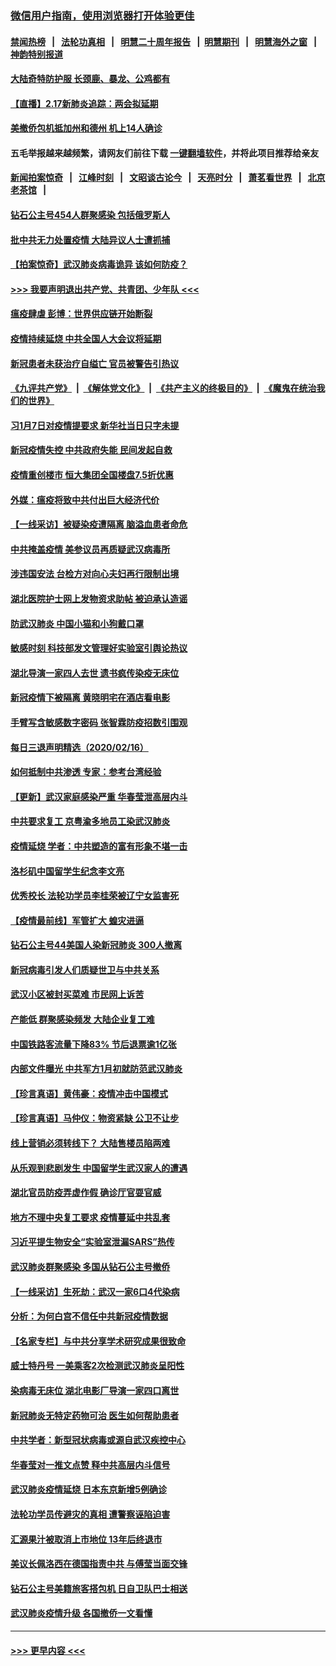 ### [微信用户指南，使用浏览器打开体验更佳](https://github.com/gfw-breaker/banned-news1/blob/master/indexes/wechat-guide.md?t=0)
#### [禁闻热榜](热点新闻.md?t=0)  &nbsp;&nbsp;|&nbsp;&nbsp; [法轮功真相](https://github.com/gfw-breaker/truth/blob/master/README.md?t=0) &nbsp;&nbsp;|&nbsp;&nbsp; [明慧二十周年报告](https://github.com/gfw-breaker/mh-reports/blob/master/README.md?t=0) &nbsp;&nbsp;|&nbsp;&nbsp;[明慧期刊](https://github.com/gfw-breaker/mh-qikan) &nbsp;&nbsp;|&nbsp;&nbsp; [明慧海外之窗](https://github.com/gfw-breaker/mh-news/blob/master/README.md?t=0) &nbsp;&nbsp;|&nbsp;&nbsp; [神韵特别报道](https://github.com/gfw-breaker/mh-news/blob/master/shenyun.md?t=0)
#### [大陆奇特防护服 长颈鹿、暴龙、公鸡都有](../pages/nsc413/n11874884.md?t=02172256) 
#### [【直播】2.17新肺炎追踪：两会拟延期](../pages/nsc413/n11875340.md?t=02172256) 
#### [美撤侨包机抵加州和德州 机上14人确诊](../pages/nsc413/n11875333.md?t=02172256) 
#### 五毛举报越来越频繁，请网友们前往下载 [一键翻墙软件](https://github.com/gfw-breaker/ssr-accounts)，并将此项目推荐给亲友
#### [新闻拍案惊奇](https://github.com/gfw-breaker/banned-news1/blob/master/pages/link4.md) &nbsp;&nbsp;|&nbsp;&nbsp; [江峰时刻](https://github.com/gfw-breaker/banned-news1/blob/master/pages/link4.md) &nbsp;&nbsp;|&nbsp;&nbsp; [文昭谈古论今](https://github.com/gfw-breaker/banned-news1/blob/master/pages/link4.md) &nbsp;&nbsp;|&nbsp;&nbsp; [天亮时分](https://github.com/gfw-breaker/banned-news1/blob/master/pages/link4.md) &nbsp;&nbsp;|&nbsp;&nbsp; [萧茗看世界](https://github.com/gfw-breaker/banned-news1/blob/master/pages/link4.md) &nbsp;&nbsp;|&nbsp;&nbsp; [北京老茶馆](https://github.com/gfw-breaker/banned-news1/blob/master/pages/link4.md) &nbsp;&nbsp;|&nbsp;&nbsp; 
#### [钻石公主号454人群聚感染 包括俄罗斯人](../pages/nsc413/n11875280.md?t=02172256) 
#### [批中共无力处置疫情 大陆异议人士遭抓捕](../pages/nsc413/n11875252.md?t=02172256) 
#### [【拍案惊奇】武汉肺炎病毒诡异 该如何防疫？](../pages/nsc413/n11873944.md?t=02172256) 
#### [>>> 我要声明退出共产党、共青团、少年队 <<<](https://github.com/begood0513/goodnews/blob/master/quit/letter.md) 
#### [瘟疫肆虐 彭博：世界供应链开始断裂](../pages/nsc413/n11874664.md?t=02172256) 
#### [疫情持续延烧 中共全国人大会议将延期](../pages/nsc413/n11875000.md?t=02172256) 
#### [新冠患者未获治疗自缢亡 官员被警告引热议](../pages/nsc413/n11874428.md?t=02172256) 
#### [《九评共产党》](https://github.com/begood0513/9ping.md/blob/master/README.md) &nbsp;|&nbsp; [《解体党文化》](../../../../jtdwh.md/blob/master/README.md)  &nbsp;|&nbsp; [《共产主义的终极目的》](../../../../gczydzjmd.md/blob/master/README.md) &nbsp;|&nbsp; [《魔鬼在统治我们的世界》](../../../../mgztzwmdsj.md/blob/master/README.md) 
#### [习1月7日对疫情提要求 新华社当日只字未提](../pages/nsc413/n11874317.md?t=02172256) 
#### [新冠疫情失控 中共政府失能 民间发起自救](../pages/nsc413/n11874362.md?t=02172256) 
#### [疫情重创楼市 恒大集团全国楼盘7.5折优惠](../pages/nsc413/n11874557.md?t=02172256) 
#### [外媒：瘟疫将致中共付出巨大经济代价](../pages/nsc413/n11873953.md?t=02172256) 
#### [【一线采访】被疑染疫遭隔离 脑溢血患者命危](../pages/nsc413/n11874351.md?t=02172256) 
#### [中共掩盖疫情 美参议员再质疑武汉病毒所](../pages/nsc413/n11874344.md?t=02172256) 
#### [涉违国安法 台检方对向心夫妇再行限制出境](../pages/nsc413/n11874343.md?t=02172256) 
#### [湖北医院护士网上发物资求助帖 被迫承认造谣](../pages/nsc413/n11874107.md?t=02172256) 
#### [防武汉肺炎 中国小猫和小狗戴口罩](../pages/nsc413/n11874299.md?t=02172256) 
#### [敏感时刻 科技部发文管理好实验室引舆论热议](../pages/nsc413/n11874068.md?t=02172256) 
#### [湖北导演一家四人去世 遗书疯传染疫无床位](../pages/nsc413/n11873755.md?t=02172256) 
#### [新冠疫情下被隔离 黄晓明宅在酒店看电影](../pages/nsc413/n11873505.md?t=02172256) 
#### [手臂写含敏感数字密码 张智霖防疫招数引围观](../pages/nsc413/n11873637.md?t=02172256) 
#### [每日三退声明精选（2020/02/16）](../pages/nsc413/n11874194.md?t=02172256) 
#### [如何抵制中共渗透 专家：参考台湾经验](../pages/nsc413/n11874101.md?t=02172256) 
#### [【更新】武汉家庭感染严重 华春莹泄高层内斗](../pages/nsc413/n11801312.md?t=02172256) 
#### [中共要求复工 京粤渝多地员工染武汉肺炎](../pages/nsc413/n11873773.md?t=02172256) 
#### [疫情延烧 学者：中共塑造的富有形象不堪一击](../pages/nsc413/n11873070.md?t=02172256) 
#### [洛杉矶中国留学生纪念李文亮](../pages/nsc413/n11873714.md?t=02172256) 
#### [优秀校长 法轮功学员李桂荣被辽宁女监害死](../pages/nsc413/n11873018.md?t=02172256) 
#### [【疫情最前线】军管扩大 蝗灾进逼](../pages/nsc413/n11873780.md?t=02172256) 
#### [钻石公主号44美国人染新冠肺炎 300人撤离](../pages/nsc413/n11873826.md?t=02172256) 
#### [新冠病毒引发人们质疑世卫与中共关系](../pages/nsc413/n11873837.md?t=02172256) 
#### [武汉小区被封买菜难 市民网上诉苦](../pages/nsc413/n11873707.md?t=02172256) 
#### [产能低 群聚感染频发 大陆企业复工难](../pages/nsc413/n11873747.md?t=02172256) 
#### [中国铁路客流量下降83% 节后退票逾1亿张](../pages/nsc413/n11873635.md?t=02172256) 
#### [内部文件曝光 中共军方1月初就防范武汉肺炎](../pages/nsc413/n11873529.md?t=02172256) 
#### [【珍言真语】黄伟豪：疫情冲击中国模式](../pages/nsc413/n11873482.md?t=02172256) 
#### [【珍言真语】马仲仪：物资紧缺 公卫不让步](../pages/nsc413/n11872315.md?t=02172256) 
#### [线上营销必须转线下？ 大陆售楼员陷两难](../pages/nsc413/n11873551.md?t=02172256) 
#### [从乐观到悲剧发生 中国留学生武汉家人的遭遇](../pages/nsc413/n11873542.md?t=02172256) 
#### [湖北官员防疫弄虚作假 确诊厅官耍官威](../pages/nsc413/n11873399.md?t=02172256) 
#### [地方不理中央复工要求 疫情蔓延中共乱套](../pages/nsc413/n11869476.md?t=02172256) 
#### [习近平提生物安全“实验室泄漏SARS”热传](../pages/nsc413/n11873501.md?t=02172256) 
#### [武汉肺炎群聚感染 多国从钻石公主号撤侨](../pages/nsc413/n11873416.md?t=02172256) 
#### [【一线采访】生死劫：武汉一家6口4代染病](../pages/nsc413/n11872460.md?t=02172256) 
#### [分析：为何白宫不信任中共新冠疫情数据](../pages/nsc413/n11872473.md?t=02172256) 
#### [【名家专栏】与中共分享学术研究成果很致命](../pages/nsc413/n11871916.md?t=02172256) 
#### [威士特丹号 一美乘客2次检测武汉肺炎呈阳性](../pages/nsc413/n11873169.md?t=02172256) 
#### [染病毒无床位 湖北电影厂导演一家四口离世](../pages/nsc413/n11873154.md?t=02172256) 
#### [新冠肺炎无特定药物可治 医生如何帮助患者](../pages/nsc413/n11868234.md?t=02172256) 
#### [中共学者：新型冠状病毒或源自武汉疾控中心](../pages/nsc413/n11872811.md?t=02172256) 
#### [华春莹对一推文点赞 释中共高层内斗信号](../pages/nsc413/n11872861.md?t=02172256) 
#### [武汉肺炎疫情延烧 日本东京新增5例确诊](../pages/nsc413/n11873025.md?t=02172256) 
#### [法轮功学员传避灾的真相 遭警察诬陷迫害](../pages/nsc413/n11869217.md?t=02172256) 
#### [汇源果汁被取消上市地位 13年后终退市](../pages/nsc413/n11872672.md?t=02172256) 
#### [美议长佩洛西在德国指责中共 与傅莹当面交锋](../pages/nsc413/n11872375.md?t=02172256) 
#### [钻石公主号美籍旅客搭包机 日自卫队巴士相送](../pages/nsc413/n11872947.md?t=02172256) 
#### [武汉肺炎疫情升级 各国撤侨一文看懂](../pages/nsc413/n11859313.md?t=02172256) 

----
#### [ >>> 更早内容 <<< ](../indexes/nsc413-earlier.md)
